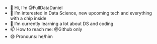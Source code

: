 - 👋 Hi, I’m @FullDataDaniel
- 👀 I’m interested in Data Science, new upcoming tech and everything with a chip inside 
- 🌱 I’m currently learning a lot about DS and coding
- 📫 How to reach me: @Github only
- 😄 Pronouns: he/him

<!---
FullDataDaniel/FullDataDaniel is a ✨ special ✨ repository because its `README.md` (this file) appears on your GitHub profile.
You can click the Preview link to take a look at your changes.
--->
